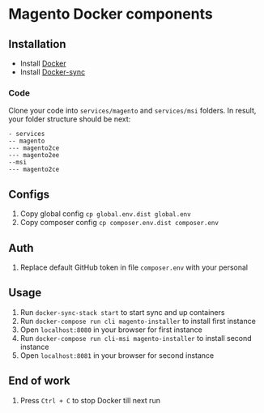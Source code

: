 # Magento Docker components

## Installation
* Install [Docker](https://www.docker.com/get-started)
* Install [Docker-sync](http://docker-sync.io)

### Code

Clone your code into `services/magento` and `services/msi` folders. In result, your folder structure should be next:

```
- services
-- magento
--- magento2ce
--- magento2ee
--msi
--- magento2ce
```

## Configs

1. Copy global config `cp global.env.dist global.env`
1. Copy composer config `cp composer.env.dist composer.env`

## Auth

1. Replace default GitHub token in file `composer.env` with your personal

## Usage

1. Run `docker-sync-stack start` to start sync and up containers
1. Run `docker-compose run cli magento-installer` to install first instance
1. Open `localhost:8080` in your browser for first instance
1. Run `docker-compose run cli-msi magento-installer` to install second instance
1. Open `localhost:8081` in your browser for second instance

## End of work

1. Press `Ctrl + C` to stop Docker till next run
